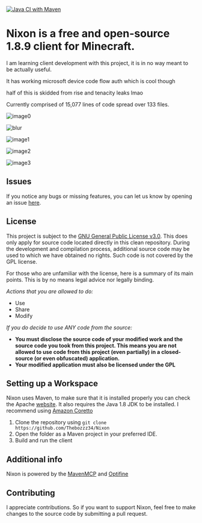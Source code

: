 [![Java CI with Maven](https://github.com/TheBozzz34/Nixon/actions/workflows/maven.yml/badge.svg)](https://github.com/TheBozzz34/Nixon/actions/workflows/maven.yml)

# Nixon is a free and open-source 1.8.9 client for Minecraft.

I am learning client development with this project, it is in no way meant to be actually useful.

It has working microsoft device code flow auth which is cool though

half of this is skidded from rise and tenacity leaks lmao

Currently comprised of 15,077 lines of code spread over 133 files.

![image0](https://r2.e-z.host/66429241-79bf-4da7-b4b6-33cb201c59b4/8g0wq976.png)

![blur](https://r2.e-z.host/66429241-79bf-4da7-b4b6-33cb201c59b4/gcj057jm.png)

![image1](https://r2.e-z.host/66429241-79bf-4da7-b4b6-33cb201c59b4/ohi32ne6.png)

![image2](https://r2.e-z.host/66429241-79bf-4da7-b4b6-33cb201c59b4/tfjv0tks.png)

![image3](https://r2.e-z.host/66429241-79bf-4da7-b4b6-33cb201c59b4/4o9c5gfk.jpg)

## Issues

If you notice any bugs or missing features, you can let us know by opening an
issue [here](https://github.com/Thebozzz34/Nixon/issues).

## License

This project is subject to the [GNU General Public License v3.0](https://www.gnu.org/licenses/gpl-3.0.en.html). This does only apply for source code located directly in this clean repository. During the development and compilation process, additional source code may be used to which we have obtained no rights. Such code is not covered by the GPL license.

For those who are unfamiliar with the license, here is a summary of its main points. This is by no means legal advice nor legally binding.

*Actions that you are allowed to do:*

- Use
- Share
- Modify

*If you do decide to use ANY code from the source:*

- **You must disclose the source code of your modified work and the source code you took from this project. This means
  you are not allowed to use code from this project (even partially) in a closed-source (or even obfuscated)
  application.**
- **Your modified application must also be licensed under the GPL**

## Setting up a Workspace

Nixon uses Maven, to make sure that it is installed properly you can check the Apache [website](https://maven.apache.org/). It also requires the Java 1.8 JDK to be installed. I recommend using [Amazon Coretto](https://docs.aws.amazon.com/corretto/latest/corretto-8-ug/downloads-list.html)

1. Clone the repository using `git clone https://github.com/Thebozzz34/Nixon`
2. Open the folder as a Maven project in your preferred IDE.
3. Build and run the client

## Additional info

Nixon is powered by the [MavenMCP](https://github.com/Marcelektro/MavenMCP-1.8.9/) and [Optifine](https://optifine.net/home)


## Contributing

I appreciate contributions. So if you want to support Nixon, feel free to make changes to the  source code by
submitting a pull request.
